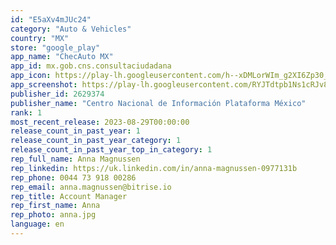 ```yaml
---
id: "E5aXv4mJUc24"
category: "Auto & Vehicles"
country: "MX"
store: "google_play"
app_name: "ChecAuto MX"
app_id: mx.gob.cns.consultaciudadana
app_icon: https://play-lh.googleusercontent.com/h--xDMLorWIm_g2XI6Zp30_bw00H0T55yrWmen6ugD_RTOjoU5PW20pscixHNrBUJKc
app_screenshot: https://play-lh.googleusercontent.com/RYJTdtpb1Ns1cRJv8rLMUB_tGOTGAfamNebcv92USSYf3DDItfCMZUe3x4kRNCDv0w
publisher_id: 2629374
publisher_name: "Centro Nacional de Información Plataforma México"
rank: 1
most_recent_release: 2023-08-29T00:00:00
release_count_in_past_year: 1
release_count_in_past_year_category: 1
release_count_in_past_year_top_in_category: 1
rep_full_name: Anna Magnussen
rep_linkedin: https://uk.linkedin.com/in/anna-magnussen-0977131b
rep_phone: 0044 73 918 00286
rep_email: anna.magnussen@bitrise.io
rep_title: Account Manager
rep_first_name: Anna
rep_photo: anna.jpg
language: en
---
```

